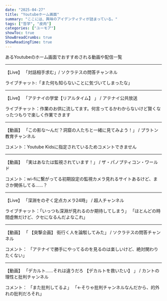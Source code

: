 ```yaml
---
date: "2025-04-27"
title: "Youtubeホーム画面"
summary: "ここには、興味のアイデンティティが詰まっている。"
tags: ["哲学", "皮肉"]
categories: ["ユーモア"]
showToc: true
ShowBreadCrumbs: true
ShowReadingTime: true
---
```


あるYoutubeのホーム画面でおすすめされる動画や配信一覧

---

【Live】 「対話相手求む」/ ソクラテスの問答チャンネル 

ライブチャット:「また何も知らないことに気づいてしまったな」

---

【Live】 「アテナイの学堂【リアルタイム】 」 / アテナイ公共放送

ライブチャット：作業のお供に流してます。何言ってるかわからないけど賢くなったつもりで楽しく作業できます

---

【動画】 「この影な～んだ？洞窟の人たちと一緒に見てみよう！」 / プラトン教育チャンネル

コメント：Youtube Kidsに指定されているためコメントできません

---

【動画】 「実はあなたは監視されています！」 / ザ・パノプティコン・ワールド

コメント：wi-fiに繋がってる初期設定の監視カメラ見れるサイトあるけど、まさか関係してる……？

---

【Live】 「深淵をのぞく定点カメラ24時」 / 超人チャンネル

ライブチャット：「いっつも深淵が見れるのか期待してしまう」 「ほとんどの時間虚無だけど、クセになるんだよなこれ」

---

【動画】 「 【突撃企画】 街行く人を論駁してみた」 / ソクラテスの問答チャンネル

コメント： 「アテナイで勝手にやってるのを見るのは楽しいけど、絶対関わりたくない」

---

【動画】 「デカルト……それは違うだろ 【デカルトを救いたい】 」  / カントの理性と批判チャンネル

コメント： 「また批判してるよ」 「←そりゃ批判チャンネルなんだから、的外れの批判だろそれ」